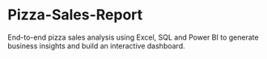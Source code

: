 # Pizza-Sales-Report
End-to-end pizza sales analysis using Excel, SQL and Power BI to generate business insights and build an interactive dashboard.
